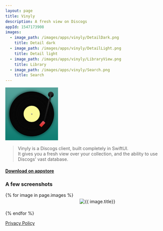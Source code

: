 ```yaml
---
layout: page
title: Vinyly
description: A fresh view on Discogs
appId: 1547173908
images:
  - image_path: /images/apps/vinyly/DetailDark.png
    title: Detail dark
  - image_path: /images/apps/vinyly/DetailLight.png
    title: Detail light
  - image_path: /images/apps/vinyly/LibraryView.png
    title: Library
  - image_path: /images/apps/vinyly/Search.png
    title: Search
---
```


<img style="width: 33%" src="/images/apps/Vinyly.png" alt="App icon"/>

> Vinyly is a Discogs client, built completely in SwiftUI.  
> It gives you a fresh view over your collection, and the ability to use Discogs' vast database.

#### [Download on appstore](https://apps.apple.com/gb/app/vinyly/id1547173908)

### A few screenshots

<div style="display: inline-grid; grid-template-columns: auto auto;">
  {% for image in page.images %}
  <div style="padding: 20px;">
    <img  src="{{ image.image_path }}" alt="{{ image.title}}"/>
  </div>
  {% endfor %}
</div>


[Privacy Policy](/vinyly/privacy-policy)